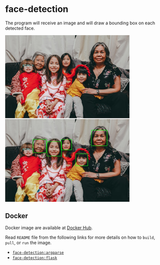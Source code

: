 # face-detection

The program will receive an image and will draw a bounding box on each detected face.

<p float="left">
  <img src="sample_image/0.jpg" width="400" />
  <img src="sample_output/result-0.jpg" width="400" /> 
</p>

## Docker

Docker image are available at [Docker Hub](https://hub.docker.com/repository/docker/jstnxu/face-detection/tags).

Read `README` file from the following links for more details on how to `build`, `pull`, or `run` the image.

 * [`face-detection:argparse`](argparse/README.md)
 * [`face-detection:flask`](flask/README.md)
